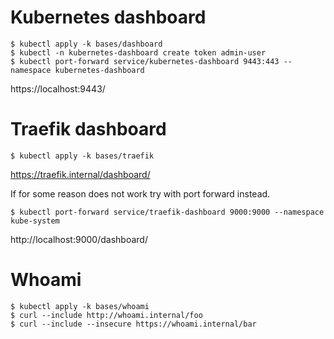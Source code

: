 # Kubernetes dashboard

```
$ kubectl apply -k bases/dashboard
$ kubectl -n kubernetes-dashboard create token admin-user
$ kubectl port-forward service/kubernetes-dashboard 9443:443 --namespace kubernetes-dashboard
```

https://localhost:9443/


# Traefik dashboard

```
$ kubectl apply -k bases/traefik
```

https://traefik.internal/dashboard/

If for some reason does not work try with port forward instead.

```
$ kubectl port-forward service/traefik-dashboard 9000:9000 --namespace kube-system
```

http://localhost:9000/dashboard/

# Whoami

```
$ kubectl apply -k bases/whoami
$ curl --include http://whoami.internal/foo
$ curl --include --insecure https://whoami.internal/bar
```